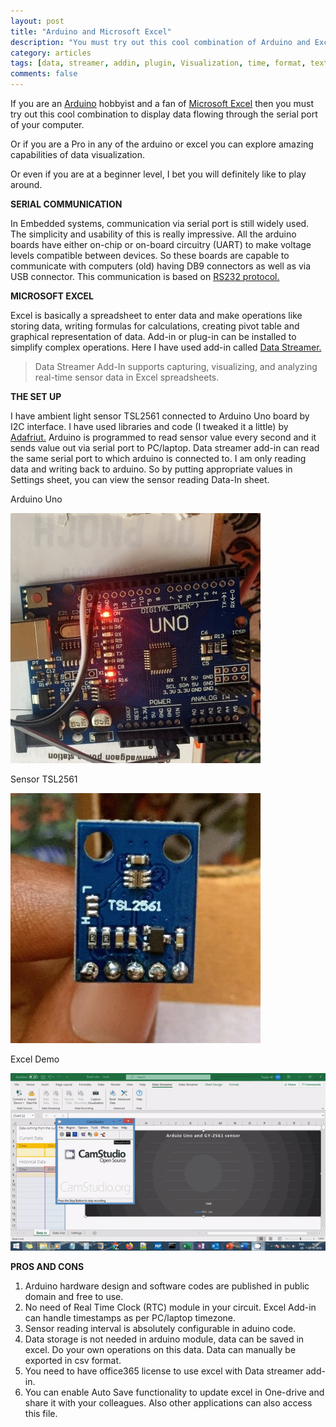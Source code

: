 ```yaml
---
layout: post
title: "Arduino and Microsoft Excel"
description: "You must try out this cool combination of Arduino and Excel to display real time data flowing through the serial port of your computer."
category: articles
tags: [data, streamer, addin, plugin, Visualization, time, format, text, excel, utcnow, arduino, serial, communication, sensor, realtime, rs232, ambient, light]
comments: false
---
```


If you are an [Arduino](https://en.wikipedia.org/wiki/Arduino "https://en.wikipedia.org/wiki/Arduino") hobbyist and a fan of [Microsoft Excel](https://en.wikipedia.org/wiki/Microsoft_Excel "https://en.wikipedia.org/wiki/Microsoft_Excel") then you must try out this cool combination to display data flowing through the serial port of your computer.

Or if you are a Pro in any of the arduino or excel you can explore amazing capabilities of data visualization.

Or even if you are at a beginner level, I bet you will definitely like to play around.


**SERIAL COMMUNICATION**

In Embedded systems, communication via serial port is still widely used. The simplicity and usability of this is really impressive. All the arduino boards have either on-chip or on-board circuitry (UART) to make voltage levels compatible between devices. So these boards are capable to communicate with computers (old) having DB9 connectors as well as via USB connector. This communication is based on [RS232 protocol.](https://www.edgefxkits.com/blog/max232ic-and-interfacing-needs/ "https://www.edgefxkits.com/blog/max232ic-and-interfacing-needs/")


**MICROSOFT EXCEL**

Excel is basically a spreadsheet to enter data and make operations like storing data, writing formulas for calculations, creating pivot table and graphical representation of data. Add-in or plug-in can be installed to simplify complex operations. Here I have used add-in called [Data Streamer.](https://www.microsoft.com/en-us/education/hackingstem/datastreamer "https://www.microsoft.com/en-us/education/hackingstem/datastreamer")


> Data Streamer Add-In supports capturing, visualizing, and analyzing real-time sensor data in Excel spreadsheets.



**THE SET UP**

I have ambient light sensor TSL2561 connected to Arduino Uno board by I2C interface. I have used libraries and code (I tweaked it a little) by [Adafriut.](https://en.wikipedia.org/wiki/Adafruit_Industries "https://en.wikipedia.org/wiki/Adafruit_Industries") Arduino is programmed to read sensor value every second and it sends value out via serial port to PC/laptop.
Data streamer add-in can read the same serial port to which arduino is connected to. I am only reading data and writing back to arduino. So by putting appropriate values in Settings sheet, you can view the sensor reading Data-In sheet.

Arduino Uno

![Arduino Uno](https://raw.githubusercontent.com/Mparesh/mparesh.github.io/master/asset/ArduinoUno_small.jpg "Arduino Uno")

Sensor TSL2561

![Sensor TSL2561](https://raw.githubusercontent.com/Mparesh/mparesh.github.io/master/asset/tsl2561_small.jpg "Sensor TSL2561")

Excel Demo

![Excel Demo](https://raw.githubusercontent.com/Mparesh/mparesh.github.io/master/asset/ezgif.com-video-to-gif.gif "Excel Demo")

**PROS AND CONS**

1. Arduino hardware design and software codes are published in public domain and free to use.
1. No need of Real Time Clock (RTC) module in your circuit. Excel Add-in can handle timestamps as per PC/laptop timezone.
1. Sensor reading interval is absolutely configurable in aduino code.
1. Data storage is not needed in arduino module, data can be saved in excel. Do your own operations on this data. Data can manually be exported in csv format.
1. You need to have office365 license to use excel with Data streamer add-in.
1. You can enable Auto Save functionality to update excel in One-drive and share it with your colleagues. Also other applications can also access this file.

